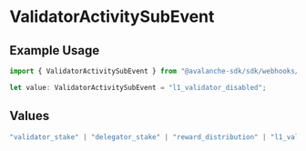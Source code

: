 # ValidatorActivitySubEvent

## Example Usage

```typescript
import { ValidatorActivitySubEvent } from "@avalanche-sdk/sdk/webhooks/models/components";

let value: ValidatorActivitySubEvent = "l1_validator_disabled";
```

## Values

```typescript
"validator_stake" | "delegator_stake" | "reward_distribution" | "l1_validator_balance_increased" | "l1_validator_disabled" | "l1_validator_removed" | "l1_validator_balance_threshold"
```